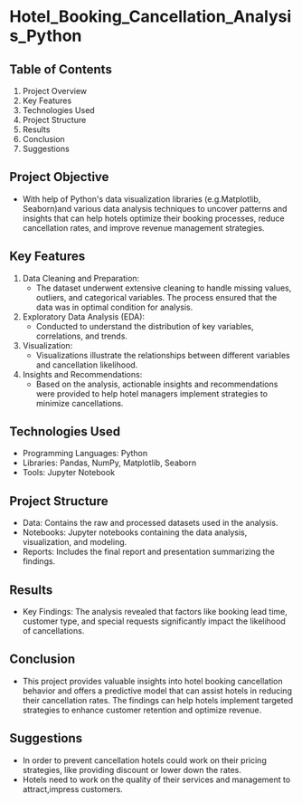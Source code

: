 # Hotel_Booking_Cancellation_Analysis_Python

## Table of Contents
1. Project Overview
2. Key Features
3. Technologies Used
4. Project Structure
5. Results
6. Conclusion
7. Suggestions

## Project Objective
- With help of Python's data visualization libraries (e.g.Matplotlib, Seaborn)and various data analysis techniques to uncover patterns and insights that can help 
  hotels optimize their booking processes, reduce cancellation rates, and improve revenue management strategies.
  
## Key Features
1. Data Cleaning and Preparation:
   - The dataset underwent extensive cleaning to handle missing values, outliers, and categorical variables. The process ensured that the data was in optimal 
     condition for analysis.
2. Exploratory Data Analysis (EDA):
   - Conducted to understand the distribution of key variables, correlations, and trends.
3. Visualization: 
   - Visualizations illustrate the relationships between different variables and cancellation likelihood.
4. Insights and Recommendations:
   - Based on the analysis, actionable insights and recommendations were provided to help hotel managers implement strategies to minimize cancellations.

## Technologies Used
-  Programming Languages: Python
-  Libraries: Pandas, NumPy, Matplotlib, Seaborn
-  Tools: Jupyter Notebook

## Project Structure
-  Data: Contains the raw and processed datasets used in the analysis.
-  Notebooks: Jupyter notebooks containing the data analysis, visualization, and modeling.
-  Reports: Includes the final report and presentation summarizing the findings.

## Results
-  Key Findings: The analysis revealed that factors like booking lead time, customer type, and special requests significantly impact the likelihood of 
   cancellations.

## Conclusion
-  This project provides valuable insights into hotel booking cancellation behavior and offers a predictive model that can assist hotels in reducing their 
   cancellation rates. The findings can help hotels implement targeted strategies to enhance customer retention and optimize revenue.

## Suggestions
-  In order to prevent cancellation hotels could work on their pricing strategies, like providing discount or lower down the rates.
-  Hotels need to work on the quality of their services and management to attract,impress customers. 





